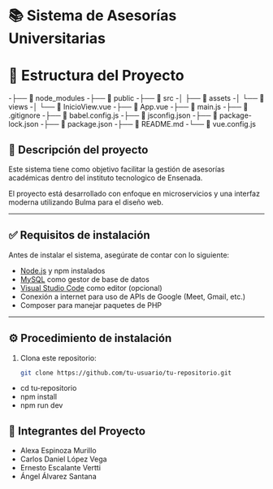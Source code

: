 # 📚 Sistema de Asesorías Universitarias

# 📁 Estructura del Proyecto
-├── 📁 node_modules
-├── 📁 public
-├── 📁 src
-│ ├── 📁 assets
-│ └── 📁 views
-│ └── 📄 InicioView.vue
-├── 📄 App.vue
-├── 📄 main.js
-├── 📄 .gitignore
-├── 📄 babel.config.js
-├── 📄 jsconfig.json
-├── 📄 package-lock.json
-├── 📄 package.json
-├── 📄 README.md
-└── 📄 vue.config.js

## 📝 Descripción del proyecto

Este sistema tiene como objetivo facilitar la gestión de asesorías académicas dentro del instituto tecnologico de Ensenada.

El proyecto está desarrollado con enfoque en microservicios y una interfaz moderna utilizando Bulma para el diseño web.

---

## ✅ Requisitos de instalación

Antes de instalar el sistema, asegúrate de contar con lo siguiente:

- [Node.js](https://nodejs.org/) y npm instalados
- [MySQL](https://www.mysql.com/) como gestor de base de datos
- [Visual Studio Code](https://code.visualstudio.com/) como editor (opcional)
- Conexión a internet para uso de APIs de Google (Meet, Gmail, etc.)
- Composer para manejar paquetes de PHP
---

## ⚙️ Procedimiento de instalación

1. Clona este repositorio:
   ```bash
   git clone https://github.com/tu-usuario/tu-repositorio.git
- cd tu-repositorio
- npm install
- npm run dev

## 👥 Integrantes del Proyecto

- Alexa Espinoza Murillo  
- Carlos Daniel López Vega  
- Ernesto Escalante Vertti  
- Ángel Álvarez Santana  
